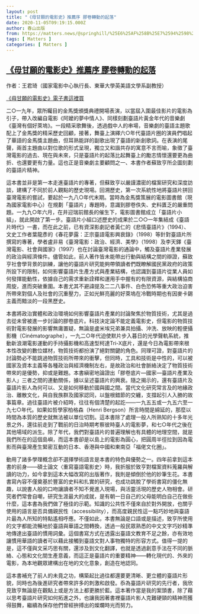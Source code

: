 ```yaml
---
layout: post
title: "《毋甘願的電影史》推薦序 膠卷轉動的起落"
date: 2020-11-05T09:19:15.000Z
author: 春山出版
from: https://matters.news/@springhill/%25E6%25AF%258B%25E7%2594%2598%25E9%25A1%2598%25E7%259A%2584%25E9%259B%25BB%25E5%25BD%25B1%25E5%258F%25B2-%25E6%258E%25A8%25E8%2596%25A6%25E5%25BA%258F-%25E8%2586%25A0%25E5%258D%25B7%25E8%25BD%2589%25E5%258B%2595%25E7%259A%2584%25E8%25B5%25B7%25E8%2590%25BD-bafyreigzpkygh3yjgqv2u6xdsxin4tzz2bpemtatxtsgg3moknufoeclku
tags: [ Matters ]
categories: [ Matters ]
---
```

<!--1604567955000-->
[《毋甘願的電影史》推薦序 膠卷轉動的起落](https://matters.news/@springhill/%25E6%25AF%258B%25E7%2594%2598%25E9%25A1%2598%25E7%259A%2584%25E9%259B%25BB%25E5%25BD%25B1%25E5%258F%25B2-%25E6%258E%25A8%25E8%2596%25A6%25E5%25BA%258F-%25E8%2586%25A0%25E5%258D%25B7%25E8%25BD%2589%25E5%258B%2595%25E7%259A%2584%25E8%25B5%25B7%25E8%2590%25BD-bafyreigzpkygh3yjgqv2u6xdsxin4tzz2bpemtatxtsgg3moknufoeclku)
------

<div>
<p>作者：王君琦（國家電影中心執行長、東華大學英美語文學系副教授）</p><p><a href="https://readmoo.com/book/210124192000101" target="_blank">《毋甘願的電影史》電子書這裡買</a></p><p>二○一九年，眾所矚目的金馬獎頒獎典禮開場表演，以當屆入圍最佳影片的電影為引子，帶入改編自電影《阿嬤的夢中情人》、同樣刻劃臺語片黃金年代的音樂劇《臺灣有個好萊塢》。一段精采歌舞後，透過戲中人的串場，音樂劇的臺語主題歌配上了金馬獎的精采歷史回顧，接著，舞臺上演繹六○年代臺語片圈的演員們唱起了華語的金馬獎主題曲，但耳熟能詳的副歌出現了臺語的新創歌詞。在表演的尾聲，兩首主題曲以對位歌的形式呈現，獨立又和諧共存的寓意不言而喻，象徵了臺灣電影的過去、現在與未來，只是臺語片的起落比起舞臺上的勵志情懷還要更為曲折、也還要更有力量。這也正是音樂劇主要顧問之一、本書作者蘇致亨所企圖刻劃的臺語片精神。</p><p>這本書並非是第一本走進臺語片的專著，但蘇致亨以嚴謹濃密的檔案研究和深度訪談，建構了不同於前人觀點的歷史現場。回溯歷史，第一次系統性地將臺語片拼回臺灣電影的嘗試，要起於一九八○年代末期。當時為金馬獎策展的電影圖書館（現為國家電影中心）在規劃「臺語片」專題時，意識到膠卷佚失、史料匱乏的嚴重問題。一九九○年六月，在井迎瑞前館長的催生下，電影圖書館成立「臺語片小組」，就此開啟了第一步。臺語片小組口述歷史的成果於二○○一年集結成《臺語片時代》一書，而在此之前，已有資深影劇記者黃仁的《悲情臺語片》（1994）、文史工作者葉龍彥的《春花夢露：正宗臺語電影興衰錄》（1998）等針對臺語片所撰寫的專著，學者盧非易《臺灣電影：政治、經濟、美學》（1998）及李天鐸《臺灣電影、社會與國家》（1997）也在討論臺灣電影的通論中，觸及臺語片產業發展的政治與經濟條件。儘管如此，前人著作皆未能帶出行動與結構之間的辯證，蘇致亨社會學背景的訓練，讓他的臺語片研究能夠帶領讀者們既瞭解國民黨政府的政策所設下的限制，如何影響臺語片生產方式與產業結構，也認識到臺語片從業人員如何發揮能動性，依據自己的需求重新詮釋和運用手中握有的有限資源，與結構協商周旋，進而突破重圍。本書尤其不避諱提及二二八事件、白色恐怖等重大政治迫害所帶來對個人及社會的沉重壓力，正如光鮮亮麗的好萊塢在冷戰時期也有因麥卡錫主義而黯淡的一段黑歷史。</p><p>本書將政治實體和政治環境如何影響臺語片產業的討論聚焦於物質技術，尤其是過去從未曾被進一步討論的膠卷底片。科技決定論不能定義電影史，但電影的物質技術對電影發展的影響無庸置疑，無論是盧米埃兄弟兼具拍攝、沖洗、放映的輕便攝影機（Cinématographe），一九二○年代迫使默片步入暮日的光學聲軌系統，推動新浪潮電影運動的手持攝影機和高速型柯達Tri-X底片，還是今日為電影帶來根本性改變的數位媒材，物質技術都扮演了絕對關鍵的角色。同理可證，對臺語片的討論勢必不能跳過物質技術所帶來的衝擊，但同時，工具和技術是中性的，可以被國家及資本主義等各種政治與經濟機制左右，是故政治和社會脈絡決定了物質技術帶來的是優勢，抑或是難題。本書縝密地論證出「膠卷底片—國家—臺語片產業及影人」三者之間的連動關係，據以呈述臺語片的興衰。隨之揭示的，還有臺語片及臺語片影人為何可以、又是如何移動於國與國之間。當代文化研究常言及的地緣政治、離散文化，與自我族群及國家認同，以盤根錯節的交纏，支撐起引人入勝的故事篇章。過往臺語片被介紹時，往往有個清楚的起訖——一九五五或一九五六至一九七○年代。如果如哲學家柏格森（Henri Bergson）所言時間是綿延的，那麼以時間為本質的歷史就無法被以單位切割。這本書除了處理一般人所熟知的十多年光景之外，還往前走到了戰前的日治時期考察彼時臺人的電影夢，和七○年代之後在其他場域的派生。除了年代，我們對臺語片的普遍理解也有具體的地理空間，就是我們所在的這個島嶼，而這本書卻是以島上的電影為圓心，把圓周半徑拉到因為電影而與臺灣產生緊密互動的日本、香港與中國和東南亞「福佬文化圈」。</p><p>動用了諸多學理概念卻不選擇學術語言是本書的特色與優勢之一。四年前拿到這本書的前身——碩士論文〈重寫臺語電影史〉時，我折服於致亨對檔案資料蒐羅與解讀的功力，如今拿到這本大幅改寫的出版著作，我則是傾倒於他的妙筆生花。本書書寫內容不僅奠基於豐富的史料和扎實的研究，也成功跳脫了學術書寫的僵化無趣，以說書人般的口吻讓讀者不知不覺進入現場，與活靈活現的歷史人物相會。研究者們常會自嘲，研究生涯最大的成就，是有朝一日自己的父母能明白自己在做些什麼，這本書為我們做了極佳的示範。知識的公共性不僅來自於對外開放，也關乎使用的語言是否具備親民性（accessibility），而高度親民性這一點巧妙地與臺語片最為人所知的特點遙相呼應。不僅如此，本書無論是口語或是描述，致亨所使用的文字都能流暢地於臺語與華語之間轉換，透過一般民眾熟悉的中文文字巧妙精準地傳達出臺語的慣用詞彙。這個書寫方式在透露出臺語文教育不足之餘，亦有效地讓慣用華語的讀者可以藉此接觸到臺語文對人事物獨特的形容方式。值得一提的是，這不僅與文采巧思有關，還涉及到文化翻譯，也就是透過創意手法在不同的脈絡、心態和文化間生產意義，而這正是臺語片的重要精神——轉化現代的、外來的電影，為本地觀眾建構出在地的文化意象，創造在地認同。</p><p>這本書補充了前人的未竟之功，構築起比過往都還要更清晰、更立體的臺語片形貌，同時也為後進研究者帶來許多的刺激和啟發。忝為臺語片研究的先行者，我欣見致亨無論是在觀點上或是方法上都更勝於藍。這本著作當是我的案頭書，除了藉以思考臺語片研究如何拓進之外，也讓我因著書裡臺語片影人克難硬頸的精神而獲得鼓舞，繼續為保存他們曾經拚搏出的燦爛時光而努力。</p>
</div>
